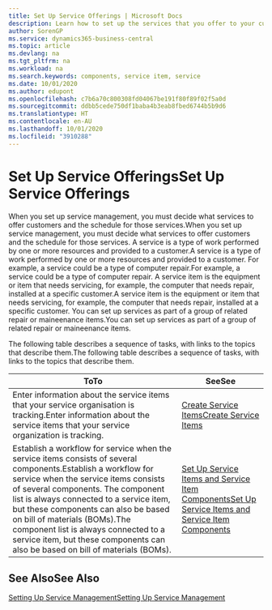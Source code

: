 ```yaml
---
title: Set Up Service Offerings | Microsoft Docs
description: Learn how to set up the services that you offer to your customers.
author: SorenGP
ms.service: dynamics365-business-central
ms.topic: article
ms.devlang: na
ms.tgt_pltfrm: na
ms.workload: na
ms.search.keywords: components, service item, service
ms.date: 10/01/2020
ms.author: edupont
ms.openlocfilehash: c7b6a70c800308fd04067be191f80f89f02f5a0d
ms.sourcegitcommit: ddbb5cede750df1baba4b3eab8fbed6744b5b9d6
ms.translationtype: HT
ms.contentlocale: en-AU
ms.lasthandoff: 10/01/2020
ms.locfileid: "3910288"
---
```

# <a name="set-up-service-offerings"></a><span data-ttu-id="9d938-103">Set Up Service Offerings</span><span class="sxs-lookup"><span data-stu-id="9d938-103">Set Up Service Offerings</span></span>
<span data-ttu-id="9d938-104">When you set up service management, you must decide what services to offer customers and the schedule for those services.</span><span class="sxs-lookup"><span data-stu-id="9d938-104">When you set up service management, you must decide what services to offer customers and the schedule for those services.</span></span> <span data-ttu-id="9d938-105">A service is a type of work performed by one or more resources and provided to a customer.</span><span class="sxs-lookup"><span data-stu-id="9d938-105">A service is a type of work performed by one or more resources and provided to a customer.</span></span> <span data-ttu-id="9d938-106">For example, a service could be a type of computer repair.</span><span class="sxs-lookup"><span data-stu-id="9d938-106">For example, a service could be a type of computer repair.</span></span> <span data-ttu-id="9d938-107">A service item is the equipment or item that needs servicing, for example, the computer that needs repair, installed at a specific customer.</span><span class="sxs-lookup"><span data-stu-id="9d938-107">A service item is the equipment or item that needs servicing, for example, the computer that needs repair, installed at a specific customer.</span></span> <span data-ttu-id="9d938-108">You can set up services as part of a group of related repair or maineenance items.</span><span class="sxs-lookup"><span data-stu-id="9d938-108">You can set up services as part of a group of related repair or maineenance items.</span></span>  
  
<span data-ttu-id="9d938-109">The following table describes a sequence of tasks, with links to the topics that describe them.</span><span class="sxs-lookup"><span data-stu-id="9d938-109">The following table describes a sequence of tasks, with links to the topics that describe them.</span></span>  
  
|<span data-ttu-id="9d938-110">**To**</span><span class="sxs-lookup"><span data-stu-id="9d938-110">**To**</span></span>|<span data-ttu-id="9d938-111">**See**</span><span class="sxs-lookup"><span data-stu-id="9d938-111">**See**</span></span>|  
|------------|-------------|  
|<span data-ttu-id="9d938-112">Enter information about the service items that your service organisation is tracking.</span><span class="sxs-lookup"><span data-stu-id="9d938-112">Enter information about the service items that your service organization is tracking.</span></span>|[<span data-ttu-id="9d938-113">Create Service Items</span><span class="sxs-lookup"><span data-stu-id="9d938-113">Create Service Items</span></span>](service-how-to-create-service-items.md)|  
|<span data-ttu-id="9d938-114">Establish a workflow for service when the service items consists of several components.</span><span class="sxs-lookup"><span data-stu-id="9d938-114">Establish a workflow for service when the service items consists of several components.</span></span> <span data-ttu-id="9d938-115">The component list is always connected to a service item, but these components can also be based on bill of materials (BOMs).</span><span class="sxs-lookup"><span data-stu-id="9d938-115">The component list is always connected to a service item, but these components can also be based on bill of materials (BOMs).</span></span>|[<span data-ttu-id="9d938-116">Set Up Service Items and Service Item Components</span><span class="sxs-lookup"><span data-stu-id="9d938-116">Set Up Service Items and Service Item Components</span></span>](service-how-setup-service-items.md)|  
  
## <a name="see-also"></a><span data-ttu-id="9d938-117">See Also</span><span class="sxs-lookup"><span data-stu-id="9d938-117">See Also</span></span>  
[<span data-ttu-id="9d938-118">Setting Up Service Management</span><span class="sxs-lookup"><span data-stu-id="9d938-118">Setting Up Service Management</span></span>](service-setup-service.md)   